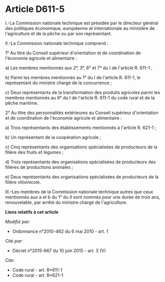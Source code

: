 # Article D611-5

I.-La Commission nationale technique est présidée par le directeur général des politiques économique, européenne et
internationale au ministère de l'agriculture et de la pêche ou par son représentant. 

II.-La Commission nationale technique comprend : 

1° Au titre du Conseil supérieur d'orientation et de coordination de l'économie agricole et alimentaire : 

a) Les membres mentionnés aux 2°, 3°, 6° et 7° du I de l'article R. 611-1 ; 

b) Parmi les membres mentionnés au 1° du I de l'article R. 611-1, le représentant du ministre chargé de la concurrence ; 

c) Deux représentants de la transformation des produits agricoles parmi les membres mentionnés au 9° du I de l'article R.
611-1 du code rural et de la pêche maritime. 

2° Au titre des personnalités extérieures au Conseil supérieur d'orientation et de coordination de l'économie agricole et
alimentaire : 

a) Trois représentants des établissements mentionnés à l'article R. 621-1 ; 

b) Un représentant de la coopération agricole ; 

c) Cinq représentants des organisations spécialisées de producteurs de la filière des fruits et légumes ; 

d) Trois représentants des organisations spécialisées de producteurs des filières de productions animales ; 

e) Deux représentants des organisations spécialisées de producteurs de la filière vitivinicole. 

III.-Les membres de la Commission nationale technique autres que ceux mentionnés aux a et b du 1° du II sont nommés pour une
durée de trois ans, renouvelable, par arrêté du ministre chargé de l'agriculture.

**Liens relatifs à cet article**

_Modifié par_:

  - Ordonnance n°2010-462 du 6 mai 2010 - art. 1

_Cité par_:

  - Décret n°2015-667 du 10 juin 2015 - art. 3 (V)

_Cite_:

  - Code rural - art. R*611-1
  - Code rural - art. R*621-1
